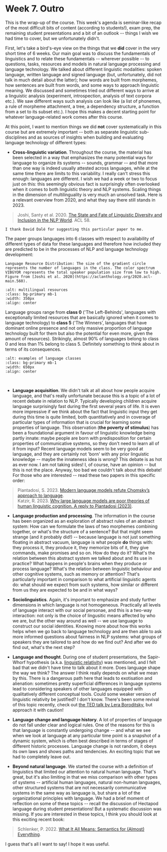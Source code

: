 # Week 7. Outro

This is the wrap-up of the course. This week's agenda is seminar-like recap of the most difficult bits of content (according to students!), exam prep, the remaining student presentations and a bit of an outlook -- things I wish we had time to cover, but we unfortunately didn't.

First, let's take a bird's-eye view on the things that we **did** cover in the very short time of 6 weeks. Our main goal was to discuss the fundamentals of linguistics and to relate these fundamentals -- wherever possible -- to questions, tasks, resources and models in natural language processing and language technology. We talked about different linguistic modalities: spoken language, written language and signed language (but, unfortunately, did not talk in much detail about the latter); how words are built from morphemes, how sentences are built from words, and some ways to approach linguistic meaning. We discussed and sometimes tried out different ways to arrive at a linguistic analysis (experiment, introspection, analysis of text corpora etc.). We saw different ways such analysis can look like (a list of phonemes, a rule of morpheme attachment, a tree, a dependency structure, a function from a set to its subset etc.). I hope this makes a decent starting point for whatever language-related work comes after this course.

At this point, I want to mention things we did **not** cover systematically in this course but are extremely important -- both as separate linguistic sub-disciplines and as sources of insights when building and evaluating language technology of different types:

- **Cross-linguistic variation**. Throughout the course, the material has been selected in a way that emphasizes the many potential ways for language to organize its systems -- sounds, grammar -- and that more than one way is indeed usually attested across languages, while at the same time there are limits to this variability. I really can't stress this enough: languages are different. I wish we had a week or two to focus just on this: this seemingly obvious fact is surprisingly often overlooked when it comes to both linguistic theory and NLP systems. Scaling things in the dimension of multilinguality is very much an unsolved task. Here is a relevant overview from 2020, and what they say there still stands in 2023.

> Joshi, Santy et al. 2020. [The State and Fate of Linguistic Diversity and Inclusion in the NLP World](https://aclanthology.org/2020.acl-main.560). ACL 58.

```{margin}
I thank David Dalé for suggesting this particular paper to me.
```
The paper groups languages into 6 classes with respect to availability of different types of data for these languages and therefore how included they are predicted to be in the processes of NLP and language technology development:

```{margin}
Language Resource Distribution: The size of the gradient circle represents the number of languages in the class. The color spectrum VIBGYOR represents the total speaker population size from low to high. Figure from [Joshi et al. 2020](https://aclanthology.org/2020.acl-main.560).
```
```{image} ./images/multilingual_resources.png
:alt: multilingual resources
:class: bg-primary mb-1
:width: 350px
:align: center
```
Language groups range from **class 0** ('The Left-Behinds', languages with exceptionally limited resources that are basically ignored when it comes to language technology) to **class 5** ('The Winners', languages that have dominant online presence and not only massive proportion of language technology built for them but also the potential for even more, given the amount of resources). Strikingly, almost 90% of languages belong to class 0 and less than 1% belong to class 5. Definitely something to think about in terms of its consequences.

```{image} ./images/language_examples.png
:alt: examples of language classes
:class: bg-primary mb-1
:width: 650px
:align: center
```
<br>


- **Language acquisition**. We didn't talk at all about how people acquire language, and that's really unfortunate because this is a topic of a lot of recent debate in relation to NLP. Typically developing children acquire language surprisingly fast during the first several years of life. It is even more impressive if we think about the fact that linguistic input they get during this time is quite limited, both quantitatively and in coverage of particular types of information that is crucial for learning some properties of language. This observation (**the poverty of stimulus**) has been a foundational argument in favour of linguistic knowledge being partly innate: maybe people are born with predisposition for certain properties of communicative systems, so they don't need to learn all of it from input? Recent language models seem to be very good at language, and they are certainly not 'born' with any prior linguistic knowledge -- maybe the innateness idea is wrong? This debate is as hot as ever now. I am not taking sides! I, of course, have an opinion -- but this is not the place. Anyway, too bad we couldn't talk about this debate! For those who are interested -- read these two papers in this specific order:

> Piantadosi, S. 2023. [Modern language models refute Chomsky’s approach to language](https://lingbuzz.net/lingbuzz/007180). <br> Katzir, R. 2023. [Why large language models are poor theories of human linguistic cognition. A reply to Piantadosi (2023)](https://ling.auf.net/lingbuzz/007190).


- **Language production and processing**. The information in the course has been organized as an exploration of abstract rules of an abstract system: How can we formulate the laws of two morphemes combining together, or what's the structure of a sentence? But that might seem strange (and it probably did!) -- because language is not just something floating in abstract vacuum, language is what people **do** things with: they process it, they produce it, they memorize bits of it, they give commands, make promises and so on. How do they do it? What's the relation between this abstract system we talked about and its use in practice? What happens in people's brains when they produce or process language? What's the relation between linguistic behaviour and other cognitive systems, such as memory or attention? That's particularly important in comparison to what artificial linguistic agents do: what should we expect from such systems, how similar or different from us they are expected to be and in what ways?

- **Sociolinguistics**. Again, it's important to emphasize and study further dimensions in which language is not homogeneous. Practically all levels of language interact with our social personae, and this is a two-way interaction: not only is the choice of lingusitic means affected by who we are, but the other way around as well -- we use language to construct our social identities. Knowing more about how this works helps when we go back to language technology and are then able to ask more informed questions about fairness in NLP systems: what groups of speakers they are tailored to and how do we find out? And after we do find out, what's the next step?

- **Language and thought**. During one of student presentations, the Sapir-Whorf hypothesis (a.k.a. [linguistic relativity](https://en.wikipedia.org/wiki/Linguistic_relativity)) was mentioned, and I felt bad that we didn't have time to talk about it more. Does language shape the way we think? The answer I think really depends on what we mean by this. There is a dangerous path here that leads to exotisation and alienation: sometimes pretty superficial differences in language systems lead to considering speakers of other languages equipped with qualitatively different conceptual tools. Could some weaker version of linguistic relativity be justified? I don't know. There's been some revival of this topic recently, check out [the TED talk by Lera Boroditsky](https://www.youtube.com/watch?v=RKK7wGAYP6k), but approach it with caution!

- **Language change and language history**. A lot of properties of language do not fall under clear and logical rules. One of the reasons for this is that language is constantly undergoing change -- and what we see when we look at language at any particular time point is a snapshot of a dynamic system, which is often best described in terms of stages of different historic processes. Language change is not random, it obeys its own laws and shows paths and tendencies. An exciting topic that we had to completely leave out.

- **Beyond natural language**. We started the course with a definition of linguistics that limited our attention to natural human language. That's great, but it's also limiting in that we miss comparison with other types of systems -- artificial human languages, natural non-human languages, other structured systems that are not necessarily communicative systems in the same way as language is, but share a lot of the organizational principles with language. We had a brief moment of reflection on some of these topics -- recall the discussion of Hectapod language during student presentations! But a systematic discussion was missing. If you are interested in these topics, I think you should look at this exciting recent book:

> Schlenker, P. 2022. [What It All Means: Semantics for (Almost) Everything](https://mitpress.mit.edu/9780262047432/what-it-all-means/).


I guess that's all I want to say! I hope it was useful.
